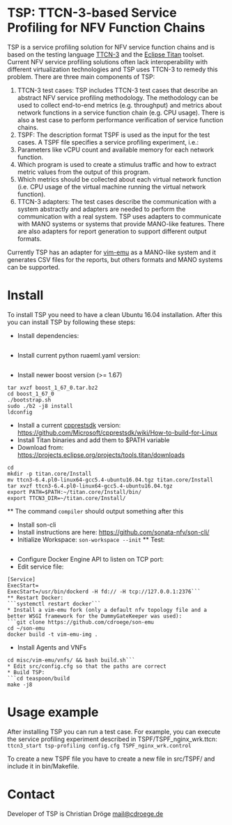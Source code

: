 # TSP: TTCN-3-based Service Profiling for NFV Function Chains

TSP is a service profiling solution for NFV service function chains and is based on the testing language [TTCN-3](http://www.ttcn-3.org/) and the [Eclipse Titan](https://projects.eclipse.org/projects/tools.titan/) toolset. Current NFV service profiling solutions often lack interoperability with different virtualization technologies and TSP uses TTCN-3 to remedy this problem. There are three main components of TSP:

1. TTCN-3 test cases: TSP includes TTCN-3 test cases that describe an abstract NFV service profiling methodology. The methodology can be used to collect end-to-end metrics (e.g. throughput) and metrics about network functions in a service function chain (e.g. CPU usage). There is also a test case to perform performance verification of service function chains.
2. TSPF: The description format TSPF is used as the input for the test cases. A TSPF file specifies a service profiling experiment, i.e.:
 1. Parameters like vCPU count and available memory for each network function.
 2. Which program is used to create a stimulus traffic and how to extract metric values from the output of this program.
 3. Which metrics should be collected about each virtual network function (i.e. CPU usage of the virtual machine running the virtual network function).
3. TTCN-3 adapters: The test cases describe the communication with a system abstractly and adapters are needed to perform the communication with a real system. TSP uses adapters to communicate with MANO systems or systems that provide MANO-like features. There are also adapters for report generation to support different output formats.

Currently TSP has an adapter for [vim-emu](https://github.com/sonata-nfv/son-emu) as a MANO-like system and it generates CSV files for the reports, but others formats and MANO systems can be supported.

# Install

To install TSP you need to have a clean Ubuntu 16.04 installation. After this you can install TSP by following these steps:

* Install dependencies:
```sudo apt install libxml2-dev expect sshpass
```
* Install current python ruaeml.yaml version:
```sudo pip install ruamel.yaml
```
* Install newer boost version (>= 1.67)
```wget https://dl.bintray.com/boostorg/release/1.67.0/source/boost_1_67_0.tar.bz2
tar xvzf boost_1_67_0.tar.bz2
cd boost_1_67_0
./bootstrap.sh
sudo ./b2 -j8 install
ldconfig
```
* Install a current [cpprestsdk](https://github.com/Microsoft/cpprestsdk) version: https://github.com/Microsoft/cpprestsdk/wiki/How-to-build-for-Linux
* Install Titan binaries and add them to $PATH variable
 * Download from: https://projects.eclipse.org/projects/tools.titan/downloads
```
cd
mkdir -p titan.core/Install
mv ttcn3-6.4.pl0-linux64-gcc5.4-ubuntu16.04.tgz titan.core/Install
tar xvzf ttcn3-6.4.pl0-linux64-gcc5.4-ubuntu16.04.tgz
export PATH=$PATH:~/titan.core/Install/bin/
export TTCN3_DIR=~/titan.core/Install/
```
** The command `compiler` should output something after this
* Install son-cli
 * Install instructions are here: https://github.com/sonata-nfv/son-cli/
 * Initialize Workspace:
```son-workspace --init```
** Test:
```son-package -h
```
* Configure Docker Engine API to listen on TCP port:
 * Edit service file:
```$ systemctl edit docker
[Service]
ExecStart=
ExecStart=/usr/bin/dockerd -H fd:// -H tcp://127.0.0.1:2376```
** Restart Docker:
```systemctl restart docker```
* Install a vim-emu fork (only a default nfv topology file and a better WSGI framework for the DummyGateKeeper was used):
```git clone https://github.com/cdroege/son-emu
cd ~/son-emu
docker build -t vim-emu-img .
```
* Install Agents and VNFs
```cd misc/vim-emu/agents/ && bash build.sh
cd misc/vim-emu/vnfs/ && bash build.sh```
* Edit src/config.cfg so that the paths are correct
* Build TSP:
```cd teaspoon/build
make -j8
```

# Usage example

After installing TSP you can run a test case. For example, you can execute the service profiling experiment described in TSPF/TSPF_nginx_wrk.ttcn:
```ttcn3_start tsp-profiling config.cfg TSPF_nginx_wrk.control```

To create a new TSPF file you have to create a new file in src/TSPF/ and include it in bin/Makefile.

# Contact

Developer of TSP is Christian Dröge <mail@cdroege.de>
